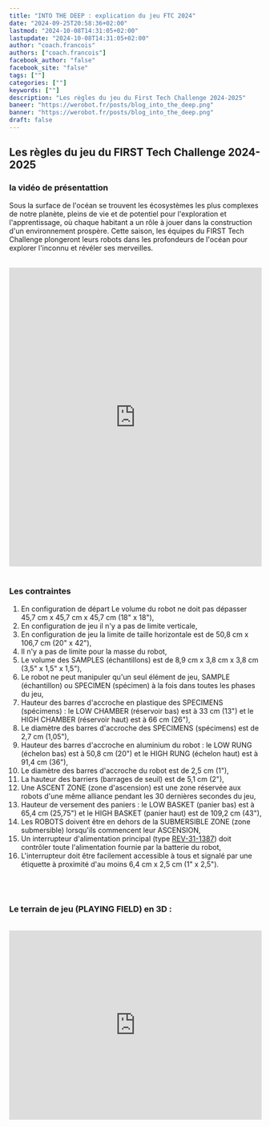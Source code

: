 ```yaml
---
title: "INTO THE DEEP : explication du jeu FTC 2024"
date: "2024-09-25T20:58:36+02:00"
lastmod: "2024-10-08T14:31:05+02:00"
lastupdate: "2024-10-08T14:31:05+02:00"
author: "coach.francois"
authors: ["coach.francois"]
facebook_author: "false"
facebook_site: "false"
tags: [""]
categories: [""]
keywords: [""]
description: "Les règles du jeu du First Tech Challenge 2024-2025"
baneer: "https://werobot.fr/posts/blog_into_the_deep.png"
banner: "https://werobot.fr/posts/blog_into_the_deep.png"
draft: false
---
```

## Les règles du jeu du FIRST Tech Challenge 2024-2025

### la vidéo de présentattion

Sous la surface de l'océan se trouvent les écosystèmes les plus complexes de notre planète, pleins de vie et de potentiel pour l'exploration et l'apprentissage, où chaque habitant a un rôle à jouer dans la construction d'un environnement prospère. Cette saison, les équipes du FIRST Tech Challenge plongeront leurs robots dans les profondeurs de l'océan pour explorer l'inconnu et révéler ses merveilles.

<br>
<iframe class="youtube-player" width="100%" height="597" src="https://www.youtube.com/embed/ewlDPvRK4U4?version=3&amp;rel=1&amp;showsearch=0&amp;showinfo=1&amp;iv_load_policy=1&amp;fs=1&amp;hl=fr-FR&amp;autohide=2&amp;wmode=transparent" allowfullscreen="true" style="border:0;" sandbox="allow-scripts allow-same-origin allow-popups allow-presentation allow-popups-to-escape-sandbox"></iframe>
<br><br>

### Les contraintes
01. En configuration de départ Le volume du robot ne doit pas dépasser 45,7 cm x 45,7 cm  x 45,7 cm (18" x 18"), <br>
02. En configuration de jeu il n'y a pas de limite verticale, <br>
03. En configuration de jeu la limite de taille horizontale est de 50,8 cm x 106,7 cm (20" x 42"), <br>
04. Il n'y a pas de limite pour la masse du robot, <br>
05. Le volume des SAMPLES (échantillons) est de 8,9 cm x 3,8 cm x 3,8 cm (3,5" x 1,5" x 1,5"), <br>
06. Le robot ne peut manipuler qu'un seul élément de jeu, SAMPLE (échantillon) ou SPECIMEN (spécimen) à la fois dans toutes les phases du jeu, <br>
07. Hauteur des barres d'accroche en plastique des SPECIMENS (spécimens) : le LOW CHAMBER (réservoir bas) est à 33 cm (13") et le HIGH CHAMBER (réservoir haut) est à 66 cm (26"), <br>
08. Le diamètre des barres d'accroche des SPECIMENS (spécimens) est de 2,7 cm (1,05"), <br>
09. Hauteur des barres d'accroche en aluminium du robot : le LOW RUNG (échelon bas) est à 50,8 cm (20") et le HIGH RUNG (échelon haut) est à 91,4 cm (36"), <br>
10. Le diamètre des barres d'accroche du robot est de 2,5 cm (1"), <br>
11. La hauteur des barriers (barrages de seuil) est de 5,1 cm (2"), <br>
12. Une ASCENT ZONE (zone d'ascension) est une zone réservée aux robots d'une même alliance pendant les 30 dernières secondes du jeu, <br>
13. Hauteur de versement des paniers : le LOW BASKET (panier bas) est à 65,4 cm (25,75") et le HIGH BASKET (panier haut) est de 109,2 cm (43"), <br>
14. Les ROBOTS doivent être en dehors de la SUBMERSIBLE ZONE (zone submersible) lorsqu'ils commencent leur ASCENSION, <br>
15. Un interrupteur d'alimentation principal (type [REV-31-1387](https://external.ink?to=/www.revrobotics.com/rev-31-1387/)) doit contrôler toute l'alimentation fournie par la batterie du robot, <br>
16. L'interrupteur doit être facilement accessible à tous et signalé par une étiquette à proximité d'au moins 6,4 cm x 2,5 cm (1" x 2,5").

<br><br>

### Le terrain de jeu (PLAYING FIELD) en 3D :

<br>
<div style="
	position: relative;
	width: 100%;
	overflow: hidden;
	padding-top: 100%;
	"> 
  <iframe src="https://a360.co/4eH9Pwo" style="
	position: absolute;
	top: 0;
  	left: 0;
  	bottom: 0;
  	right: 0;
  	width: 100%;
  	height: 75%;
  	border: none;
	">
</iframe>
</div>
